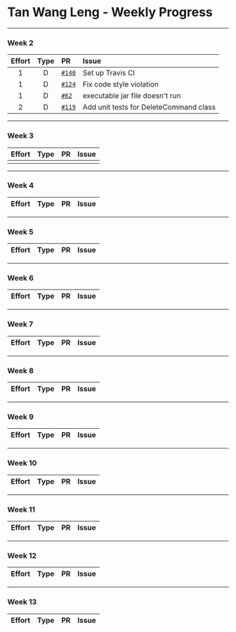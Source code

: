 # Tan Wang Leng - Weekly Progress

---

### Week 2

Effort| Type | PR | Issue
:----:|:----:|:-----------|:------
1 | D | [`#140`](se-edu/addressbook-level2#140) | Set up Travis CI
1 | D | [`#124`](se-edu/addressbook-level2#124) | Fix code style violation
1 | D | [`#62`](se-edu/addressbook-level3#39) | executable jar file doesn't run
2 | D | [`#119`](se-edu/addressbook-level2#119`) | Add unit tests for DeleteCommand class

---

### Week 3

Effort| Type | PR | Issue
:----:|:----:|:-----------|:------
 |  |  | 

---

### Week 4

Effort| Type | PR | Issue
:----:|:----:|:-----------|:------

---

### Week 5

Effort| Type | PR | Issue
:----:|:----:|:-----------|:------

---

### Week 6

Effort| Type | PR | Issue
:----:|:----:|:-----------|:------

---

### Week 7

Effort| Type | PR | Issue
:----:|:----:|:-----------|:------

---

### Week 8

Effort| Type | PR | Issue
:----:|:----:|:-----------|:------

---

### Week 9

Effort| Type | PR | Issue
:----:|:----:|:-----------|:------

---

### Week 10

Effort| Type | PR | Issue
:----:|:----:|:-----------|:------

---

### Week 11

Effort| Type | PR | Issue
:----:|:----:|:-----------|:------

---

### Week 12

Effort| Type | PR | Issue
:----:|:----:|:-----------|:------

---

### Week 13

Effort| Type | PR | Issue
:----:|:----:|:-----------|:------
